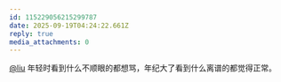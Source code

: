 ```yaml
---
id: 115229056215299787
date: 2025-09-19T04:24:22.661Z
reply: true
media_attachments: 0
---
```


<p><span class="h-card" translate="no"><a href="https://iliu.org/" class="u-url mention" rel="nofollow noopener" target="_blank">@<span>liu</span></a></span> 年轻时看到什么不顺眼的都想骂，年纪大了看到什么离谱的都觉得正常。</p>
